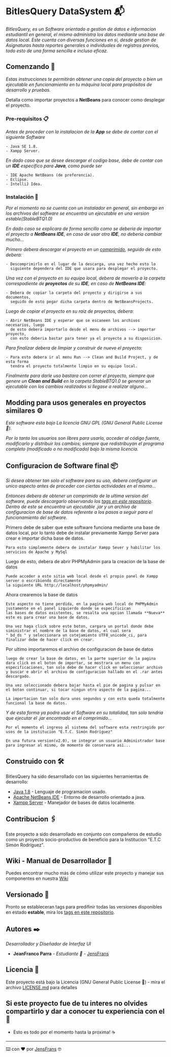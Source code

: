# BitlesQuery DataSystem 📬

_BitlesQuery, es un Software orientado a gestion de datos e informacion estudiantil en general, el mismo administra los datos mediante una base de datos local. Este cuenta con diversas funciones en si, desde gestion de Asignaturas hasta reportes generales o individuales de registros previos, todo esto de una forma sencilla e incluso eficaz._

## Comenzando 🚀

_Estas instrucciones te permitirán obtener una copia del proyecto o bien un ejecutable en funcionamiento en tu máquina local para propósitos de desarrollo y pruebas._

Detalla como importar proyectos a **NetBeans** para conocer como desplegar el proyecto.


### Pre-requisitos 📋

_Antes de proceder con la instalacion de la **App** se debe de contar con el siguiente Software_

```
- Java SE 1.8.
- Xampp Server.
```

_En dado caso que se desee descargar el codigo base, debe de contar con un **IDE** especifico para **Java**, como puede ser_

```
- IDE Apache NetBeans (de preferencia).
- Eclipse.
- IntelliJ Idea.
```

### Instalación 🔧

_Por el momento no se cuenta con un instalador en general, sin embargo en los archivos del software se encuentra un ejecutable en una version estable(StableBTQ1.0)_

_En dado caso se explicara de forma sencillo como se deberia de importar el proyecto a **NetBeans IDE**, en caso de usar otro **IDE**, no deberia cambiar mucho..._

_Primero debera descargar el proyecto en un [comprimido](https://github.com/JensFrans/BitlesQuery-DataSystem/archive/refs/heads/master.zip), seguido de esto debera:_

```
- Descomprimirlo en el lugar de la descarga, una vez hecho esto lo 
  siguiente dependera del IDE que usara para desplegar el proyecto.
```

_Una vez con el proyecto en su equipo local, debera de moverlo a la carpeta correspodiente de **proyectos** de su **IDE**, en caso de **NetBeans IDE**:_

```
- Debera de copiar la carpeta del proyecto y dirigirse a sus documentos, 
  seguido de esto pegar dicha carpeta dentro de NetBeansProjects.
```
_Luego de copiar el proyecto en su raiz de proyectos, debera:_

```
- Abrir NetBeans IDE y esperar que se escaneen los archivos necesarios, luego 
  de esto debera importarlo desde el menu de archivos --> importar proyecto,
  con esto deberia bastar para tener ya el proyecto a su disposicion.
```
_Para finalizar debera de limpiar y construir de nuevo el proyecto:_

```
- Para esto debera ir al menu Run --> Clean and Build Project, y de esta forma
  tendra el proyecto totalmente limpio en su equipo local.
```

_Finalmente para darle uso bastara con correr el proyecto, siempre que genere un **Clean and Build** en la carpeta StableBTQ1.0 se generar un ejecutable con
los cambios realizados si llegase a realizar alguno..._

## Modding para usos generales en proyectos similares ⚙️ 

_Este software esta bajo La licencia GNU GPL (GNU General Public License 🔩)._

_Por lo tanto los usuarios son libres para usarlo, acceder al código fuente,
modificarlo y distribuir los cambios; siempre que redistribuyan el programa
completo (modificado o no modificado) bajo la misma licencia._

## Configuracion de Software final 📦

_Si desea obtener tan solo el software para su uso, debera configurar un unico aspecto antes de proceder con ciertas actividades en el mismo..._

_Entonces debera de obtener un comprimido de la ultima version del software, puede descargarlo observando los [tags en este repositorio](https://github.com/JensFrans/BitlesQuery-DataSystem/releases). Dentro de este se encuentra un ejecutable .jar y un archivo de configuracion de base de datos referente a los pasos a seguir para el funcionamiento del software._

Primero debe de saber que este software funciona mediante una base de datos local, por lo tanto debe de instalar previamente Xampp Server para crear e importar dicha base de datos.

```
Para esto simplemente debera de instalar Xampp Sever y habilitar los servicios de Apache y MySql

```
Luego de esto, debera de abrir PHPMyAdmin para la creacion de la base de datos

```
Puede acceder a este sitio web local desde el propio panel de Xampp server o escribiendo directamente
la siguiente URL http://localhost/phpmyadmin/

```
Ahora crearemos la base de datos

```
Este aspecto no tiene perdida, en la pagina web local de PHPMyAdmin justamente en el panel izquierdo donde se especificican 
las bases de datos existentes, se resalta una opcion llamada **Nueva** este es para crear una base de datos.

Una vez haga click sobre este boton, cargara un portal donde debe siministrar el nombre de la base de datos, el cual sera 
" bd_ds " y seleccionara un cotejamiento UTF8_unicode_ci, para finalizar debe de hacer click en crear.

```

Por ultimo importaremos el archivo de configuracion de base de datos

```
luego de crear la base de datos, en la parte superior de la pagina dara click en el boton de importar, se mostrara un menu con 
especificaciones, tan solo debe de hacer click en seleccionar archivo y buscar e abrir el archivo de configuracion hallado en el .rar antes descargado.

Una vez seleccionado debera bajar hasta el pie de pagina y pulsar en el boton continuar, si tocar ningun otro aspecto de la pagina...

La importacion tan solo dura unos segundos y con esto queda totalmente funcional la base de datos.

```
_Y de esta forma ya podra usar el Software en su totalidad, tan solo tendria que ejecutar el .jar encontrado en el comprimido..._

```
Por el momento el ingreso al sistema del software esta restringido por usos de la institucion "E.T.C. Simón Rodríguez"

En una futura version(v2.0), se integrar un usuario Administrador base para ingresar al mismo, de momento de conservara asi...

```

## Construido con 🛠️

BitlesQuery ha sido desarrollado con las siguientes herramientas de desarrollo:

* [Java 1.8](https://www.java.com/es/download/ie_manual.jsp) - Lenguaje de programacion usado.
* [Apache NetBeans IDE](https://netbeans.apache.org/) - Entorno de desarrollo orientado a java.
* [Xampp Server](https://www.apachefriends.org/es/index.html) - Manejador de bases de datos localmente.

## Contribucion 🖇️

Este proyecto a sido desarrollado en conjunto con compañeros de estudio como un proyecto socio-productivo de beneficio para la Institucion "E.T.C Simón Rodríguez".

## Wiki - Manual de Desarrollador 📖

Puedes encontrar mucho más de cómo utilizar este proyecto y manejar sus componentes en nuestra [Wiki](https://github.com/tu/proyecto/wiki)

## Versionado 📌

Pronto se estableceran tags para predifinir todas las versiones disponibles en estado **estable**, mira los [tags en este repositorio](https://github.com/JensFrans/BitlesQuery-DataSystem/releases).

## Autores ✒️

_Desarrollador y Diseñador de Interfaz UI_

* **JeanFranco Parra** - *Estudiante 📘* - [JensFrans](https://github.com/JensFrans)

## Licencia 📄

Este proyecto está bajo la Licencia (GNU General Public License 📑) - mira el archivo [LICENSE.md](LICENSE.md) para detalles


## Si este proyecto fue de tu interes no olvides compartirlo y dar a conocer tu experiencia con el 📢


* Esto es todo por el momento hasta la proxima! ☕


---
⌨️ con ❤️ por [JensFrans](https://github.com/JensFrans) 🤓
